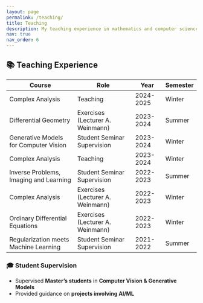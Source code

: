 ```yaml
---
layout: page
permalink: /teaching/
title: Teaching
description: My teaching experience in mathematics and computer science.
nav: true
nav_order: 6
---
```




## 📚 Teaching Experience  

| **Course**                       | **Role**                         | **Year**       |**Semester**|
|----------------------------------|----------------------------------|----------------|------------|
| Complex Analysis                 | Teaching                         | 2024-2025      | Winter     |
| Differential Geometry            | Exercises (Lecturer A. Weinmann) | 2023-2024      | Summer     |
| Generative Models for Computer Vision     | Student Seminar Supervision           | 2023-2024      | Winter     |
| Complex Analysis                 | Teaching                         | 2023-2024      | Winter     |
| Inverse Problems, Imaging and Learning    | Student Seminar Supervision           | 2022-2023      | Summer     |
| Complex Analysis                 | Exercises (Lecturer A. Weinmann) | 2022-2023      | Winter     |
| Ordinary Differential Equations  | Exercises (Lecturer A. Weinmann) | 2022-2023      | Winter     |
| Regularization meets Machine Learning     | Student Seminar Supervision           | 2021-2022      | Summer     |


### 🎓 **Student Supervision**  
- Supervised **Master’s students** in **Computer Vision & Generative Models**  
- Provided guidance on **projects involving AI/ML**


